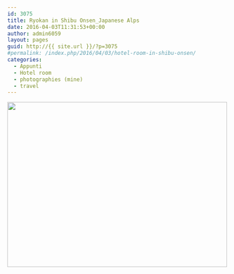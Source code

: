 ```yaml
---
id: 3075
title: Ryokan in Shibu Onsen_Japanese Alps
date: 2016-04-03T11:31:53+00:00
author: admin6059
layout: pages
guid: http://{{ site.url }}/?p=3075
#permalink: /index.php/2016/04/03/hotel-room-in-shibu-onsen/
categories:
  - Appunti
  - Hotel room
  - photographies (mine)
  - travel
---
```

<img class="aligncenter wp-image-3103 size-full" src="{{ site.url }}/images/uploads/2016/04/shibuonsen-640x480rit-e1473678746505.jpg" width="500" height="375" />